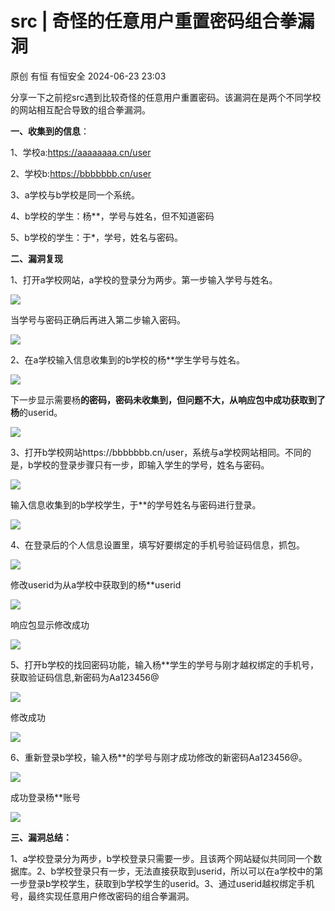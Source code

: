 #  src | 奇怪的任意用户重置密码组合拳漏洞   
原创 有恒  有恒安全   2024-06-23 23:03  
  
分享一下之前挖src遇到比较奇怪的任意用户重置密码。该漏洞在是两个不同学校的网站相互配合导致的组合拳漏洞。  
  
**一、收集到的信息**：  
  
1、学校a:https://aaaaaaaa.cn/user  
  
2、学校b:https://bbbbbbb.cn/user  
  
3、a学校与b学校是同一个系统。  
  
4、b学校的学生：杨**，学号与姓名，但不知道密码  
  
5、b学校的学生：于*，学号，姓名与密码。  
  
  
**二、漏洞复现**  
  
1、打开a学校网站，a学校的登录分为两步。第一步输入学号与姓名。  
  
  
![](https://mmbiz.qpic.cn/mmbiz_png/fp1zrrz1Uibic25n4Wib6WWHARsYuvXxyNqStpmJB6Cf3GkRAURfBBdFOZSsKU8YgamueAuvYoOXuA8EiaokiapsUnQ/640?wx_fmt=png&from=appmsg "")  
  
当学号与密码正确后再进入第二步输入密码。  
  
![](https://mmbiz.qpic.cn/mmbiz_png/fp1zrrz1Uibic25n4Wib6WWHARsYuvXxyNq94664HkFzrpbNCOY49WPQ9Q9q8NlMgryznPdYb2eZLPkibkODx5yXwQ/640?wx_fmt=png&from=appmsg "")  
  
  
2、在a学校输入信息收集到的b学校的杨**学生学号与姓名。  
  
![](https://mmbiz.qpic.cn/mmbiz_png/fp1zrrz1Uibic25n4Wib6WWHARsYuvXxyNqhmZKcADuknicgUMuKFjVlyIu5kWJAibsWyy6BkUFB2DUYribicpcOhY6qQ/640?wx_fmt=png&from=appmsg "")  
  
下一步显示需要杨**的密码，密码未收集到，但问题不大，从响应包中成功获取到了杨**的userid。  
  
![](https://mmbiz.qpic.cn/mmbiz_png/fp1zrrz1Uibic25n4Wib6WWHARsYuvXxyNqia4UYnz26TZ52BngnRVMNazBPLkzsWT1LA5sNcl2ZzGIbdJsvYoBu5A/640?wx_fmt=png&from=appmsg "")  
  
3、打开b学校网站https://bbbbbbb.cn/user，系统与a学校网站相同。不同的是，b学校的登录步骤只有一步，即输入学生的学号，姓名与密码。  
  
![](https://mmbiz.qpic.cn/mmbiz_png/fp1zrrz1Uibic25n4Wib6WWHARsYuvXxyNq4k7wibOzfuslgibbB9OVGT7JNMqlKPThZdGicjkIozG2GjF9WBhlTMFgA/640?wx_fmt=png&from=appmsg "")  
  
  
输入信息收集到的b学校学生，于**的学号姓名与密码进行登录。  
  
![](https://mmbiz.qpic.cn/mmbiz_png/fp1zrrz1Uibic25n4Wib6WWHARsYuvXxyNqxyU45NuFP38NozHSA75XjfomMxLqL37aXficlH7gP7stLNyq7Bw8ZFQ/640?wx_fmt=png&from=appmsg "")  
  
  
4、在登录后的个人信息设置里，填写好要绑定的手机号验证码信息，抓包。  
  
![](https://mmbiz.qpic.cn/mmbiz_png/fp1zrrz1Uibic25n4Wib6WWHARsYuvXxyNqCqOulZo6iaibvZATOPjmYafJGaTHibMcGuzZM3vSgGVZTkcOuTx0xEjfg/640?wx_fmt=png&from=appmsg "")  
  
修改userid为从a学校中获取到的杨**userid  
  
![](https://mmbiz.qpic.cn/mmbiz_png/fp1zrrz1Uibic25n4Wib6WWHARsYuvXxyNq0tibeMyOaVWC0gD48DuXn12DIQXKSfXVRkxIrcQLoIM9SRw64icAvc4A/640?wx_fmt=png&from=appmsg "")  
  
响应包显示修改成功  
  
![](https://mmbiz.qpic.cn/mmbiz_png/fp1zrrz1Uibic25n4Wib6WWHARsYuvXxyNqhibW5BMfQT9SE4cPhUArC4Fl2gJ2A4OVPdTqIia4VLQgxdjibusp0gxSg/640?wx_fmt=png&from=appmsg "")  
  
5、打开b学校的找回密码功能，输入杨**学生的学号与刚才越权绑定的手机号，获取验证码信息,新密码为Aa123456@  
  
![](https://mmbiz.qpic.cn/mmbiz_png/fp1zrrz1Uibic25n4Wib6WWHARsYuvXxyNqk3XmqFcSibsSCUD7icvicwgAQ63mb50dtvZLh6Dr4zCKgFvNFKwNDiaInQ/640?wx_fmt=png&from=appmsg "")  
  
修改成功  
  
![](https://mmbiz.qpic.cn/mmbiz_png/fp1zrrz1Uibic25n4Wib6WWHARsYuvXxyNqH0hAWQeDtgIpMKiaUpMwmmOSiaoXFl4ziaQ66mdmPLoPz1ZYFesxZaFKA/640?wx_fmt=png&from=appmsg "")  
  
  
6、重新登录b学校，输入杨**的学号与刚才成功修改的新密码Aa123456@。  
  
![](https://mmbiz.qpic.cn/mmbiz_png/fp1zrrz1Uibic25n4Wib6WWHARsYuvXxyNqb7benDYo841EN1zxe2Hm6Xh9mdUg8icBlwLcKY18J6AEs0qibDFSgTtw/640?wx_fmt=png&from=appmsg "")  
  
成功登录杨**账号  
  
![](https://mmbiz.qpic.cn/mmbiz_png/fp1zrrz1Uibic25n4Wib6WWHARsYuvXxyNqXS2meI6JcmGJHUFfmicOKn5T3TqsPAkhOibtcLvSyU6HXZjPqDwmIsgg/640?wx_fmt=png&from=appmsg "")  
  
  
**三、漏洞总结：**  
  
1、a学校登录分为两步，b学校登录只需要一步。且该两个网站疑似共同同一个数据库。2、b学校登录只有一步，无法直接获取到userid，所以可以在a学校中的第一步登录b学校学生，获取到b学校学生的userid。3、通过userid越权绑定手机号，最终实现任意用户修改密码的组合拳漏洞。  
  
  
